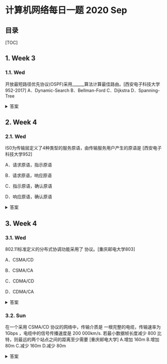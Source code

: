 计算机网络每日一题 2020 Sep
===

目录
---

[TOC]

## 1. Week 3

### 1.1. Wed

开放最短路径优先协议(OSPF)采用______算法计算最佳路由。[西安电子科技大学952-2017]
A．Dynamic-Search
B．Bellman-Ford
C．Dijkstra
D．Spanning-Tree

<details>
<summary>答案</summary>
答案：C<br>
解析：OSPF是一种基于Diikstra算法的链路状态协议，这种协议要求路由器掌握完整的网络拓扑结构，并据此计算出到达目标的最佳路由。该算法的基本思想是：互联网上的每个路由器周期性地向其他路由器广播自己与相邻路由器的连接关系，利用其他路由器的广播信息，互联网上的每个路由器都可以形成一张由点和线连接而成的抽象拓扑结构图；一旦得到了这张图，路由器就可以按照Dijkstra算法计算出以本地路由器为根的SPF树，通过这棵树路由器就可以生成自己的路由表。
</details>

## 2. Week 4

### 2.1. Wed

IS0为传输层定义了4种类型的服务原语，由传输服务用户产生的原语是       [西安电子科技大学952]

A．请求原语，指示原语

B．请求原语，响应原语

C．指示原语，确认原语

D．响应原语，确认原语

<details>
<summary>答案</summary>
答案：B<br>
解析：在OSI参考模型中，4个基本的层间服务原语是请求(Request)、指示(Indication)、响应(Response)和证实(Confirm)。<br>
请求(Request)：呼叫请求建立连接。<br>
指示(Indication)：指示有人请求建立连接。<br>
响应(Response)：被呼叫方用来表示接受/拒绝建立连接请求。<br>
证实(Confirm)：通知呼叫方建立连接请求是否被接受。<br>
传输层产生的原语是请求和响应。
</details>

## 3. Week 4

### 3.1. Wed

802.11标准定义的分布式协调功能采用了         协议。[重庆邮电大学803]

A．CSMA/CD

B．CSMA/CA

C．CDMA/CD

D．CDMA/CA

<details>
<summary>答案</summary>
答案：B<br>
解析：IEEE 802.11标准定义的分布式协调功能采用了载波监听多路访问/冲突避免(CSMA/ CA协议)。在无线网中进行冲突检测是有困难的。例如，两个站由于距离过大或中间障碍物的分隔而检测不到冲突，但是位于它们之间的第三个站可能会检测到冲突，这就是所谓隐蔽终端问题。采用冲突避免的办法可以解决隐蔽终端的问题。
</details>

### 3.2. Sun

在一个采用 CSMA/CD 协议的网络中，传输介质是 一根完整的电缆，传输速率为 1Gbps ，电缆中的信号传播速度是 200 000km/s. 若最小数据帧长度减少 800 比特，则最远的两个站点之间的距离至少需要         [重庆邮电大学]
A.增加 160m
B.增加 80m
C.减少 160m
D.减少 80m

<details>
<summary>答案</summary>
答案：D<br>
解析：设 传输 介 质 长 度 为 d(m) ， 原 最 小 帧 长为 M ， 则 M=2*(d/200000000)*1Gbps ，得 M=10d。所以最小数据帧长度减少 800 比特， 最远的两个站点之间的距离至少需要减少 80m。
</details>
